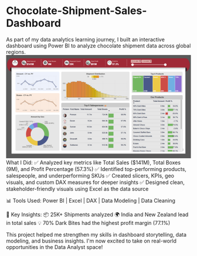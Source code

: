 # Chocolate-Shipment-Sales-Dashboard
As part of my data analytics learning journey, I built an interactive dashboard using Power BI to analyze chocolate shipment data across global regions.
![chocolate](https://github.com/adavalahemanth/Chocolate-Shipment-Sales-Dashboard/blob/0e9c8b0ecaec021d891741524b0ef8f0714a4ac6/chocolate.png)
 What I Did:
✅ Analyzed key metrics like Total Sales ($141M), Total Boxes (9M), and Profit Percentage (57.3%)
✅ Identified top-performing products, salespeople, and underperforming SKUs
✅ Created slicers, KPIs, geo visuals, and custom DAX measures for deeper insights
✅ Designed clean, stakeholder-friendly visuals using Excel as the data source

📊 Tools Used:
Power BI | Excel | DAX | Data Modeling | Data Cleaning

🧠 Key Insights:
📦 25K+ Shipments analyzed
🌍 India and New Zealand lead in total sales
💡 70% Dark Bites had the highest profit margin (77.1%)

This project helped me strengthen my skills in dashboard storytelling, data modeling, and business insights. I'm now excited to take on real-world opportunities in the Data Analyst space!
